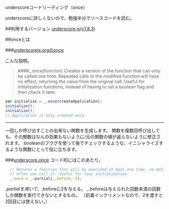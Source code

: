 underscoreコードリーディング（once）

underscoreに詳しくないので、勉強半分でソースコードを読む。



##利用するバージョン
[underscore.js(v1.8.3)](https://github.com/jashkenas/underscore/tree/1.8.3)


##onceとは


###[underscorejs.orgのonce](http://underscorejs.org/#once)

こんな説明。
>####_.once(function) 
>Creates a version of the function that can only be called one time. 
>Repeated calls to the modified function will have no effect, returning the value from the original call. 
>Useful for initialization functions, instead of having to set a boolean flag and then check it later.


```javascript
var initialize = _.once(createApplication);
initialize();
initialize();
// Application is only created once.

```
------------- 
一回しか呼び出すことの出来ない関数を生成します。
関数を複数回呼び出しても、その関数はなんの効果もないように/元の関数の値が返らないように修正されます。
booleanのフラグを使って後でチェックするような、イニシャライズするような関数にとって役に立ちます。



###[underscore.once](https://github.com/jashkenas/underscore/blob/1.8.3/underscore.js#L897)
コード的にはこのあたり。

```javascript
  // Returns a function that will be executed at most one time, no matter how
  // often you call it. Useful for lazy initialization.
  _.once = _.partial(_.before, 2);

```

_.partialを用いて、_.beforeに2を与える。
_.beforeは与えられた回数未満の回数しか関数を実行できないとするもの。
（前置インクリメントなので、2を渡すと2回目には使えない。）


